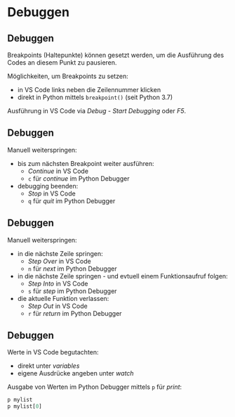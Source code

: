 # Debuggen

## Debuggen

Breakpoints (Haltepunkte) können gesetzt werden, um die Ausführung des Codes an diesem Punkt zu pausieren.

Möglichkeiten, um Breakpoints zu setzen:

- in VS Code links neben die Zeilennummer klicken
- direkt in Python mittels `breakpoint()` (seit Python 3.7)

Ausführung in VS Code via _Debug - Start Debugging_ oder _F5_.

## Debuggen

Manuell weiterspringen:

- bis zum nächsten Breakpoint weiter ausführen:
  - _Continue_ in VS Code
  - `c` für _continue_ im Python Debugger
- debugging beenden:
  - _Stop_ in VS Code
  - `q` für _quit_ im Python Debugger

## Debuggen

Manuell weiterspringen:

- in die nächste Zeile springen:
  - _Step Over_ in VS Code
  - `n` für _next_ im Python Debugger
- in die nächste Zeile springen - und evtuell einem Funktionsaufruf folgen:
  - _Step Into_ in VS Code
  - `s` für _step_ im Python Debugger
- die aktuelle Funktion verlassen:
  - _Step Out_ in VS Code
  - `r` für _return_ im Python Debugger

## Debuggen

Werte in VS Code begutachten:

- direkt unter _variables_
- eigene Ausdrücke angeben unter _watch_

Ausgabe von Werten im Python Debugger mittels `p` für _print_:

```py
p mylist
p mylist[0]
```
